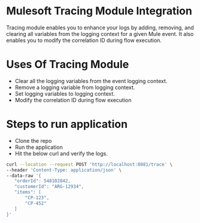 # Mulesoft Tracing Module Integration
Tracing module enables you to enhance your logs by adding, removing, and clearing all variables from the logging context for a given Mule event. It also enables you to modify the correlation ID during flow execution.
# Uses Of Tracing Module
* Clear all the logging variables from the event logging context.
* Remove a logging variable from logging context.
* Set logging variables to logging context.
* Modify the correlation ID during flow execution

# Steps to run application
 * Clone the repo
 * Run the application
 * Hit the below curl and verify the logs. 
 ```bash
curl --location --request POST 'http://localhost:8081/trace' \
--header 'Content-Type: application/json' \
--data-raw '{
    "orderId": 548102842,
    "customerId": "ARG-12934",
    "items": [
        "CP-123",
        "CP-452"
    ]
}'
```
 
